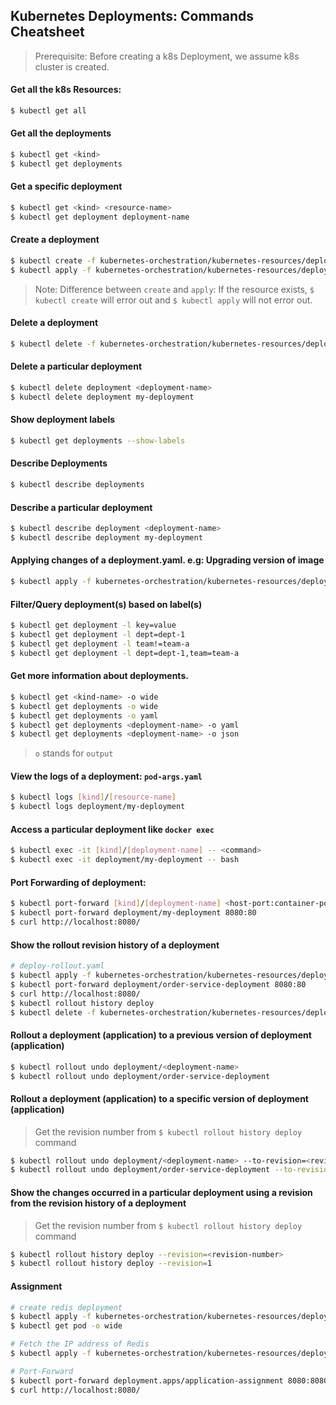 ## Kubernetes Deployments: Commands Cheatsheet

> Prerequisite: Before creating a k8s Deployment, we assume k8s cluster is created.

#### Get all the k8s Resources:
```bash
$ kubectl get all
```

#### Get all the deployments
```bash
$ kubectl get <kind>
$ kubectl get deployments
```

#### Get a specific deployment
```bash
$ kubectl get <kind> <resource-name>
$ kubectl get deployment deployment-name
```

#### Create a deployment
```bash
$ kubectl create -f kubernetes-orchestration/kubernetes-resources/deployment/simple-deployment.yaml
$ kubectl apply -f kubernetes-orchestration/kubernetes-resources/deployment/simple-deployment.yaml
```
> Note: Difference between `create` and `apply`: If the resource exists, `$ kubectl create` will error out and `$ kubectl apply` will not error out.

#### Delete a deployment
```bash
$ kubectl delete -f kubernetes-orchestration/kubernetes-resources/deployment/simple-deployment.yaml
```

#### Delete a particular deployment
```bash
$ kubectl delete deployment <deployment-name>
$ kubectl delete deployment my-deployment
```

#### Show deployment labels
```bash
$ kubectl get deployments --show-labels
```

#### Describe Deployments
```bash
$ kubectl describe deployments
```

#### Describe a particular deployment
```bash
$ kubectl describe deployment <deployment-name>
$ kubectl describe deployment my-deployment
```

#### Applying changes of a deployment.yaml. e.g: Upgrading version of image
```bash
$ kubectl apply -f kubernetes-orchestration/kubernetes-resources/deployment/simple-deployment.yaml
```

#### Filter/Query deployment(s) based on label(s)
```bash
$ kubectl get deployment -l key=value
$ kubectl get deployment -l dept=dept-1
$ kubectl get deployment -l team!=team-a
$ kubectl get deployment -l dept=dept-1,team=team-a
```

#### Get more information about deployments.
```bash
$ kubectl get <kind-name> -o wide
$ kubectl get deployments -o wide
$ kubectl get deployments -o yaml
$ kubectl get deployments <deployment-name> -o yaml
$ kubectl get deployments <deployment-name> -o json
```
> `o` stands for `output`


#### View the logs of a deployment: `pod-args.yaml`
```bash
$ kubectl logs [kind]/[resource-name]
$ kubectl logs deployment/my-deployment
```

#### Access a particular deployment like `docker exec`
```bash
$ kubectl exec -it [kind]/[deployment-name] -- <command>
$ kubectl exec -it deployment/my-deployment -- bash
```

#### Port Forwarding of deployment:
```bash
$ kubectl port-forward [kind]/[deployment-name] <host-port:container-port>
$ kubectl port-forward deployment/my-deployment 8080:80
$ curl http://localhost:8080/
```

#### Show the rollout revision history of a deployment
```bash
# deploy-rollout.yaml
$ kubectl apply -f kubernetes-orchestration/kubernetes-resources/deployment/deploy-rollout.yaml
$ kubectl port-forward deployment/order-service-deployment 8080:80
$ curl http://localhost:8080/
$ kubectl rollout history deploy
$ kubectl delete -f kubernetes-orchestration/kubernetes-resources/deployment/deploy-rollout.yaml
```

#### Rollout a deployment (application) to a previous version of deployment (application)
```bash
$ kubectl rollout undo deployment/<deployment-name>
$ kubectl rollout undo deployment/order-service-deployment
```

#### Rollout a deployment (application) to a specific version of deployment (application)
> Get the revision number from `$ kubectl rollout history deploy` command
```bash
$ kubectl rollout undo deployment/<deployment-name> --to-revision=<revision-number>
$ kubectl rollout undo deployment/order-service-deployment --to-revision=5
```

#### Show the changes occurred in a particular deployment using a revision from the revision history of a deployment
> Get the revision number from `$ kubectl rollout history deploy` command
```bash
$ kubectl rollout history deploy --revision=<revision-number>
$ kubectl rollout history deploy --revision=1
```

#### Assignment
```bash
# create redis deployment
$ kubectl apply -f kubernetes-orchestration/kubernetes-resources/deployment/redis-deployment.yaml
$ kubectl get pod -o wide

# Fetch the IP address of Redis
$ kubectl apply -f kubernetes-orchestration/kubernetes-resources/deployment/application-assignment.yaml

# Port-Forward
$ kubectl port-forward deployment.apps/application-assignment 8080:8080
$ curl http://localhost:8080/
```